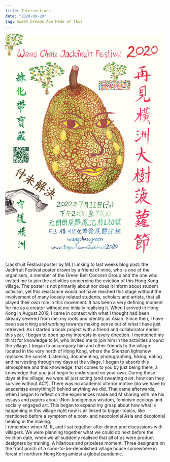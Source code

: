 ```yaml
---
title: Intersections
date: "2020-09-28"
tag: Sweet Dreams Are Made of This
---
```

![Jackfruit Festival Poster by ML](./jfw.jpg)
[Jackfruit Festival poster by ML] Linking to last weeks blog post: the Jackfruit Festival poster drawn by a friend of mine, who is one of the organisers, a member of the Green Belt Concern Group and the one who invited me to join the activities concerning the eviction of this Hong Kong village. The poster is not primarily about nor does it inform about student activism, yet this resistance would not have reached this stage without the involvement of many loosely related students, scholars and artists, that all played their own role in this movement. It has been a very defining moment for me as a creator without me initially realising it. When I arrived in Hong Kong in August 2019, I came in contact with what I thought had been already severed from me: my roots and identity as Asian. Since then, I have been searching and working towards making sense out of what I have just retrieved. As I started a book project with a friend and collaborator earlier this year, I began to open up my  interests in every direction. I mentioned my thirst for knowledge to M, who invited me to join him in the activities around the village. I began to  accompany him and other friends to the village located in the very north of Hong Kong, where the Shenzen lightshow replaces the sunset. Listening, documenting, photographing, hiking, eating and harvesting through my days at the village, I began to absorb this atmosphere and this knowledge, that comes to you by just being there, a knowledge that you just begin to understand on your own. During these days at the village, we were all just acting (and sweating _a lot_, how can they survive without AC?). There was no academic ulterior motive (do we have to academise everything?) behind anything we did. That came afterwards, when I began to reflect on the experiences made and M sharing with me his essays and papers about (Non-)indigenous wisdom, feminism ecology and socially engaged art. This began to expand my grasp about how what is happening in this village right now is all linked to bigger topics, like mentioned before a symptom of a post- and neocolonial Asia and decolonial healing in the making.  
I remember when M, K, and I sat together after dinner and discussions with villagers. We were planning together what we could do next before the eviction date, when we all suddenly realised that all of us were product designers by training. A hilarious and priceless moment. Three designers on the front porch of a soon-to-be-demolished village house somewhere in forest of northern Hong Kong amidst a global pandemic.




